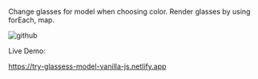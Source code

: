 Change glasses for model when choosing color. 
Render glasses by using forEach, map. 

![github](https://media.giphy.com/media/B20fqKdJS9HVAcGx3D/giphy.gif)

Live Demo: 


https://try-glassess-model-vanilla-js.netlify.app



